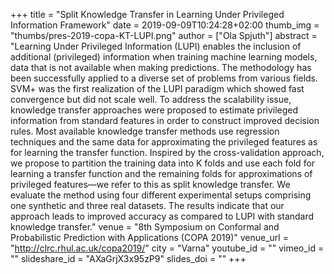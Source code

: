 +++
title = "Split Knowledge Transfer in Learning Under Privileged Information Framework"
date = 2019-09-09T10:24:28+02:00
thumb_img = "thumbs/pres-2019-copa-KT-LUPI.png"
author = ["Ola Spjuth"]
abstract = "Learning Under Privileged Information (LUPI) enables the inclusion of additional (privileged) information when training machine learning models, data that is not available when making predictions. The methodology has been successfully applied to a diverse set of problems from various fields. SVM+ was the first realization of the LUPI paradigm which showed fast convergence but did not scale well. To address the scalability issue, knowledge transfer approaches were proposed to estimate privileged information from standard features in order to construct improved decision rules. Most available knowledge transfer methods use regression techniques and the same data for approximating the privileged features as for learning the transfer function. Inspired by the cross-validation approach, we propose to partition the training data into K folds and use each fold for learning a transfer function and the remaining folds for approximations of privileged features—we refer to this as split knowledge transfer. We evaluate the method using four different experimental setups comprising one synthetic and three real datasets. The results indicate that our approach leads to improved accuracy as compared to LUPI with standard knowledge transfer."
venue = "8th Symposium on Conformal and Probabilistic Prediction with Applications (COPA 2019)"
venue_url = "http://clrc.rhul.ac.uk/copa2019/"
city = "Varna"
youtube_id = ""
vimeo_id = ""
slideshare_id = "AXaGrjX3x95zP9"
slides_doi = ""
+++

